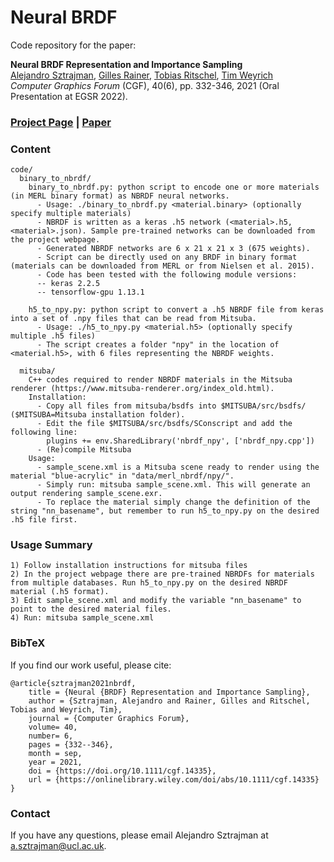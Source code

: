 # Neural BRDF
Code repository for the paper:

<b>Neural BRDF Representation and Importance Sampling</b><br>
[Alejandro Sztrajman](http://www0.cs.ucl.ac.uk/staff/A.Sztrajman/webpage/index.html),
[Gilles Rainer](http://www0.cs.ucl.ac.uk/staff/G.Rainer/),
[Tobias Ritschel](http://www.homepages.ucl.ac.uk/~ucactri/),
[Tim Weyrich](https://reality.cs.ucl.ac.uk/weyrich.html)<br>
<i>Computer Graphics Forum</i> (CGF), 40(6), pp. 332-346, 2021 (Oral Presentation at EGSR 2022).<br>

### [Project Page](http://www0.cs.ucl.ac.uk/staff/A.Sztrajman/webpage/publications/nbrdf2021/nbrdf.html) | [Paper](https://reality.cs.ucl.ac.uk/projects/reflectance-remapping/sztrajman2021neural.pdf)

### Content
```
code/
  binary_to_nbrdf/
    binary_to_nbrdf.py: python script to encode one or more materials (in MERL binary format) as NBRDF neural networks.
      - Usage: ./binary_to_nbrdf.py <material.binary> (optionally specify multiple materials)
      - NBRDF is written as a keras .h5 network (<material>.h5, <material>.json). Sample pre-trained networks can be downloaded from the project webpage.
      - Generated NBRDF networks are 6 x 21 x 21 x 3 (675 weights).
      - Script can be directly used on any BRDF in binary format (materials can be downloaded from MERL or from Nielsen et al. 2015).
      - Code has been tested with the following module versions:
      -- keras 2.2.5
      -- tensorflow-gpu 1.13.1

    h5_to_npy.py: python script to convert a .h5 NBRDF file from keras into a set of .npy files that can be read from Mitsuba.
      - Usage: ./h5_to_npy.py <material.h5> (optionally specify multiple .h5 files)
      - The script creates a folder "npy" in the location of <material.h5>, with 6 files representing the NBRDF weights.

  mitsuba/
    C++ codes required to render NBRDF materials in the Mitsuba renderer (https://www.mitsuba-renderer.org/index_old.html).
    Installation:
      - Copy all files from mitsuba/bsdfs into $MITSUBA/src/bsdfs/ ($MITSUBA=Mitsuba installation folder).
      - Edit the file $MITSUBA/src/bsdfs/SConscript and add the following line:
        plugins += env.SharedLibrary('nbrdf_npy', ['nbrdf_npy.cpp'])
      - (Re)compile Mitsuba
    Usage:
      - sample_scene.xml is a Mitsuba scene ready to render using the material "blue-acrylic" in "data/merl_nbrdf/npy/".
      - Simply run: mitsuba sample_scene.xml. This will generate an output rendering sample_scene.exr.
      - To replace the material simply change the definition of the string "nn_basename", but remember to run h5_to_npy.py on the desired .h5 file first.
```

### Usage Summary
```
1) Follow installation instructions for mitsuba files
2) In the project webpage there are pre-trained NBRDFs for materials from multiple databases. Run h5_to_npy.py on the desired NBRDF material (.h5 format).
3) Edit sample_scene.xml and modify the variable "nn_basename" to point to the desired material files.
4) Run: mitsuba sample_scene.xml
```

### BibTeX
If you find our work useful, please cite:
```
@article{sztrajman2021nbrdf,
    title = {Neural {BRDF} Representation and Importance Sampling},
    author = {Sztrajman, Alejandro and Rainer, Gilles and Ritschel, Tobias and Weyrich, Tim},
    journal = {Computer Graphics Forum},
    volume= 40,
    number= 6,
    pages = {332--346},
    month = sep,
    year = 2021,
    doi = {https://doi.org/10.1111/cgf.14335},
    url = {https://onlinelibrary.wiley.com/doi/abs/10.1111/cgf.14335}
}
```

### Contact
If you have any questions, please email Alejandro Sztrajman at a.sztrajman@ucl.ac.uk.
